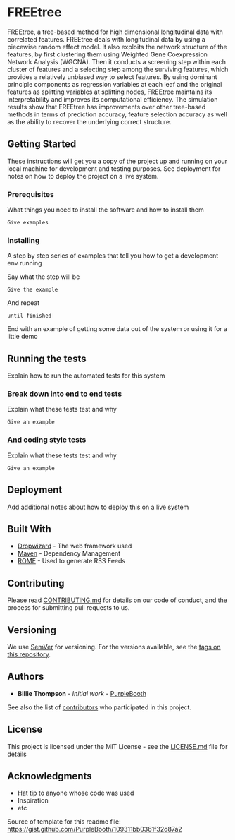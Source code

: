 # FREEtree

FREEtree, a tree-based method for high dimensional longitudinal data with correlated features. FREEtree deals with longitudinal data by using a  piecewise random effect model. It also exploits the network structure of the features, by first clustering them using Weighted Gene Coexpression Network Analysis (WGCNA). Then it conducts a screening step within each cluster of features and a selecting step among the surviving features, which provides a relatively unbiased way to select features. By using dominant principle components as regression variables at each leaf and the original features as splitting variables at splitting nodes, FREEtree maintains its interpretability and improves its computational efficiency. The simulation results show that FREEtree has improvements over other tree-based methods in terms of prediction accuracy, feature selection accuracy as well as the ability to recover the underlying correct structure. 

## Getting Started

These instructions will get you a copy of the project up and running on your local machine for development and testing purposes. See deployment for notes on how to deploy the project on a live system.

### Prerequisites

What things you need to install the software and how to install them

```
Give examples
```

### Installing

A step by step series of examples that tell you how to get a development env running

Say what the step will be

```
Give the example
```

And repeat

```
until finished
```

End with an example of getting some data out of the system or using it for a little demo

## Running the tests

Explain how to run the automated tests for this system

### Break down into end to end tests

Explain what these tests test and why

```
Give an example
```

### And coding style tests

Explain what these tests test and why

```
Give an example
```

## Deployment

Add additional notes about how to deploy this on a live system

## Built With

* [Dropwizard](http://www.dropwizard.io/1.0.2/docs/) - The web framework used
* [Maven](https://maven.apache.org/) - Dependency Management
* [ROME](https://rometools.github.io/rome/) - Used to generate RSS Feeds

## Contributing

Please read [CONTRIBUTING.md](https://gist.github.com/PurpleBooth/b24679402957c63ec426) for details on our code of conduct, and the process for submitting pull requests to us.

## Versioning

We use [SemVer](http://semver.org/) for versioning. For the versions available, see the [tags on this repository](https://github.com/your/project/tags). 

## Authors

* **Billie Thompson** - *Initial work* - [PurpleBooth](https://github.com/PurpleBooth)

See also the list of [contributors](https://github.com/your/project/contributors) who participated in this project.

## License

This project is licensed under the MIT License - see the [LICENSE.md](LICENSE.md) file for details

## Acknowledgments

* Hat tip to anyone whose code was used
* Inspiration
* etc

Source of template for this readme file: https://gist.github.com/PurpleBooth/109311bb0361f32d87a2
